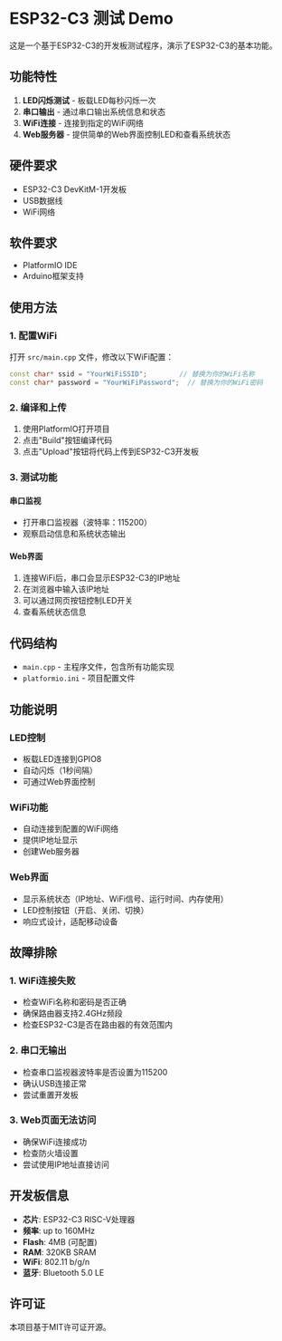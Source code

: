 # ESP32-C3 测试 Demo

这是一个基于ESP32-C3的开发板测试程序，演示了ESP32-C3的基本功能。

## 功能特性

1. **LED闪烁测试** - 板载LED每秒闪烁一次
2. **串口输出** - 通过串口输出系统信息和状态
3. **WiFi连接** - 连接到指定的WiFi网络
4. **Web服务器** - 提供简单的Web界面控制LED和查看系统状态

## 硬件要求

- ESP32-C3 DevKitM-1开发板
- USB数据线
- WiFi网络

## 软件要求

- PlatformIO IDE
- Arduino框架支持

## 使用方法

### 1. 配置WiFi

打开 `src/main.cpp` 文件，修改以下WiFi配置：

```cpp
const char* ssid = "YourWiFiSSID";        // 替换为你的WiFi名称
const char* password = "YourWiFiPassword";  // 替换为你的WiFi密码
```

### 2. 编译和上传

1. 使用PlatformIO打开项目
2. 点击"Build"按钮编译代码
3. 点击"Upload"按钮将代码上传到ESP32-C3开发板

### 3. 测试功能

#### 串口监视

- 打开串口监视器（波特率：115200）
- 观察启动信息和系统状态输出

#### Web界面

1. 连接WiFi后，串口会显示ESP32-C3的IP地址
2. 在浏览器中输入该IP地址
3. 可以通过网页按钮控制LED开关
4. 查看系统状态信息

## 代码结构

- `main.cpp` - 主程序文件，包含所有功能实现
- `platformio.ini` - 项目配置文件

## 功能说明

### LED控制

- 板载LED连接到GPIO8
- 自动闪烁（1秒间隔）
- 可通过Web界面控制

### WiFi功能

- 自动连接到配置的WiFi网络
- 提供IP地址显示
- 创建Web服务器

### Web界面

- 显示系统状态（IP地址、WiFi信号、运行时间、内存使用）
- LED控制按钮（开启、关闭、切换）
- 响应式设计，适配移动设备

## 故障排除

### 1. WiFi连接失败

- 检查WiFi名称和密码是否正确
- 确保路由器支持2.4GHz频段
- 检查ESP32-C3是否在路由器的有效范围内

### 2. 串口无输出

- 检查串口监视器波特率是否设置为115200
- 确认USB连接正常
- 尝试重置开发板

### 3. Web页面无法访问

- 确保WiFi连接成功
- 检查防火墙设置
- 尝试使用IP地址直接访问

## 开发板信息

- **芯片**: ESP32-C3 RISC-V处理器
- **频率**: up to 160MHz
- **Flash**: 4MB (可配置)
- **RAM**: 320KB SRAM
- **WiFi**: 802.11 b/g/n
- **蓝牙**: Bluetooth 5.0 LE

## 许可证

本项目基于MIT许可证开源。
